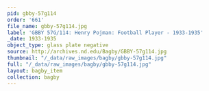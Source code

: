 ```yaml
---
pid: gbby-57g114
order: '661'
file_name: gbby-57g114.jpg
label: 'GBBY 57G/114: Henry Pojman: Football Player - 1933-1935'
_date: 1933-1935
object_type: glass plate negative
source: http://archives.nd.edu/Bagby/GBBY-57g114.jpg
thumbnail: "/_data/raw_images/bagby/gbby-57g114.jpg"
full: "/_data/raw_images/bagby/gbby-57g114.jpg"
layout: bagby_item
collection: bagby
---
```

